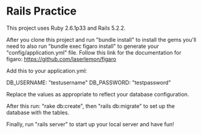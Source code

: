 # Rails Practice

This project uses Ruby 2.6.1p33 and Rails 5.2.2.

After you clone this project and run "bundle install" to install the gems you'll need to also run "bundle exec figaro install" to generate your "config/application.yml" file.
Follow this link for the documentation for figaro:
https://github.com/laserlemon/figaro

Add this to your application.yml:

DB_USERNAME: "testusername"
DB_PASSWORD: "testpassword"

Replace the values as appropriate to reflect your database configuration.

After this run: "rake db:create", then "rails db:migrate" to set up the database with the tables.

Finally, run "rails server" to start up your local server and have fun!